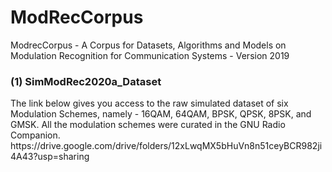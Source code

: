# ModRecCorpus
ModrecCorpus - A Corpus for Datasets, Algorithms and Models on Modulation Recognition for Communication Systems - Version 2019

<h3>(1) SimModRec2020a_Dataset</h3>
The link below gives you access to the raw simulated dataset of six Modulation Schemes, namely - 16QAM, 64QAM, BPSK, QPSK, 8PSK, and GMSK. All the modulation schemes were curated in the GNU Radio Companion.
https://drive.google.com/drive/folders/12xLwqMX5bHuVn8n51ceyBCR982ji4A43?usp=sharing
